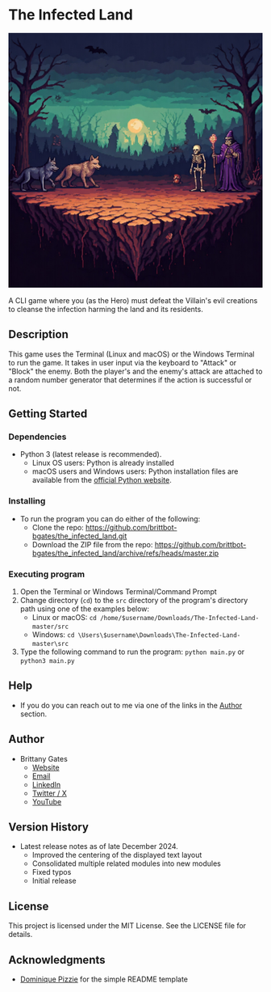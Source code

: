 # The Infected Land

![A piece of barren land infected by evil creatures like wolves, bats, ghouls, mummies, wizards, and skeletons.](the_infected_land_gemini_generated.jpeg)

A CLI game where you (as the Hero) must defeat the Villain's evil creations to cleanse the infection harming the land
and its residents.

## Description

This game uses the Terminal (Linux and macOS) or the Windows Terminal to run the game. It takes in user input via the
keyboard to "Attack" or "Block" the enemy. Both the player's and the enemy's attack are attached to a random number
generator that determines if the action is successful or not.

## Getting Started

### Dependencies

*  Python 3 (latest release is recommended).
    * Linux OS users: Python is already installed
    * macOS users and Windows users: Python installation files are available from
      the [official Python website](https://www.python.org/downloads/release/python-3130/).

### Installing

* To run the program you can do either of the following:
    * Clone the repo: https://github.com/brittbot-bgates/the_infected_land.git
    * Download the ZIP file from the
      repo: https://github.com/brittbot-bgates/the_infected_land/archive/refs/heads/master.zip

### Executing program

1. Open the Terminal or Windows Terminal/Command Prompt
2. Change directory (`cd`) to the `src` directory of the program's directory path using one of the examples below:
    - Linux or macOS: `cd /home/$username/Downloads/The-Infected-Land-master/src`
    - Windows: `cd \Users\$username\Downloads\The-Infected-Land-master\src`
3. Type the following command to run the program: `python main.py` or `python3 main.py`

## Help

* If you do you can reach out to me via one of the links in the [Author](#author) section.

## Author

* Brittany Gates
    * [Website](https://brittbot.com)
    * [Email](mailto:support@brittbot.com)
    * [LinkedIn](https://www.linkedin.com/in/brittanycgates/)
    * [Twitter / X](https://x.com/brittany__gates)
    * [YouTube](https://www.youtube.com/c/BrittanyGates)

## Version History

* Latest release notes as of late December 2024.
    * Improved the centering of the displayed text layout
    * Consolidated multiple related modules into new modules
    * Fixed typos
    * Initial release

## License

This project is licensed under the MIT License. See the LICENSE file for details.

## Acknowledgments

* [Dominique Pizzie](https://gist.github.com/DomPizzie) for the simple README template